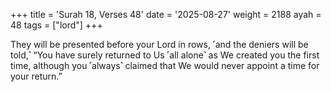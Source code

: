 +++
title = 'Surah 18, Verses 48'
date = '2025-08-27'
weight = 2188
ayah = 48
tags = ["lord"]
+++

They will be presented before your Lord in rows, ˹and the deniers will be told,˺ “You have surely returned to Us ˹all alone˺ as We created you the first time, although you ˹always˺ claimed that We would never appoint a time for your return.”